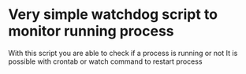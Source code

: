 # Very simple watchdog script to monitor running process

With this script you are able to check if a process is running or not
It is possible with crontab or watch command to restart process
